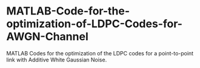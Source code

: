 # MATLAB-Code-for-the-optimization-of-LDPC-Codes-for-AWGN-Channel
MATLAB Codes for the optimization of the LDPC codes for a point-to-point link with Additive White Gaussian Noise.
